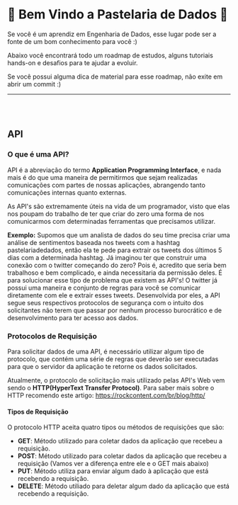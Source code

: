 # :rocket: Bem Vindo a Pastelaria de Dados :rocket:

Se você é um aprendiz em Engenharia de Dados, esse lugar pode ser a fonte de um bom conhecimento para você :)

Abaixo você encontrará todo um roadmap de estudos, alguns tutoriais hands-on e desafios para te ajudar a evoluir.

Se você possui alguma dica de material para esse roadmap, não exite em abrir um commit :)

---
<br>
<br>

## API
### O que é uma API?
API é a abreviação do termo **Application Programming Interface**, e nada mais é do que uma maneira de permitirmos que sejam realizadas comunicações com partes de nossas aplicações, abrangendo tanto comunicações internas quanto externas. 

As API's são extremamente úteis na vida de um programador, visto que elas nos poupam do trabalho de ter que criar do zero uma forma de nos comunicarmos com determinadas ferramentas que precisamos utilizar.

**Exemplo:** Supomos que um analista de dados do seu time precisa criar uma análise de sentimentos baseada nos tweets com a hashtag pastelariadedados, então ela te pede para extrair os tweets dos últimos 5 dias com a determinada hashtag. Já imaginou ter que construir uma conexão com o twitter começando do zero? Pois é, acredito que seria bem trabalhoso e bem complicado, e ainda necessitaria da permissão deles. É para solucionar esse tipo de problema que existem as API's! O twitter já possui uma maneira e conjunto de regras para você se comunicar diretamente com ele e extrair esses tweets. Desenvolvida por eles, a API segue seus respectivos protocolos de segurança com o intuito dos solicitantes não terem que passar por nenhum processo burocrático e de desenvolvimento para ter acesso aos dados.

### Protocolos de Requisição
Para solicitar dados de uma API, é necessário utilizar algum tipo de protocolo, que contém uma série de regras que deverão ser executadas para que o servidor da aplicação te retorne os dados solicitados.

Atualmente, o protocolo de solicitação mais utilizado pelas API's Web vem sendo o **HTTP(HyperText Transfer Protocol)**. Para saber mais sobre o HTTP recomendo este artigo: https://rockcontent.com/br/blog/http/

#### Tipos de Requisição

O protocolo HTTP aceita quatro tipos ou métodos de requisições que são:
- **GET**: Método utilizado para coletar dados da aplicação que recebeu a requisição.
- **POST**: Método utilizado para coletar dados da aplicação que recebeu a requisição (Vamos ver a diferença entre ele e o GET mais abaixo)
- **PUT**: Método utiliza para enviar algum dado à aplicação que está recebendo a requisição.
- **DELETE**: Método utiliado para deletar algum dado da aplicação que está recebendo a requisição.
